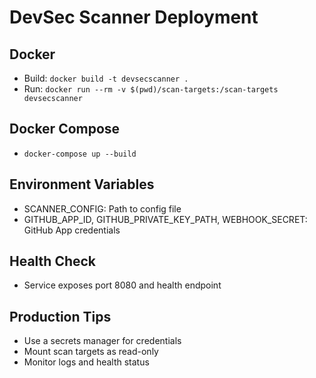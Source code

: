# DevSec Scanner Deployment

## Docker

- Build: `docker build -t devsecscanner .`
- Run: `docker run --rm -v $(pwd)/scan-targets:/scan-targets devsecscanner`

## Docker Compose

- `docker-compose up --build`

## Environment Variables
- SCANNER_CONFIG: Path to config file
- GITHUB_APP_ID, GITHUB_PRIVATE_KEY_PATH, WEBHOOK_SECRET: GitHub App credentials

## Health Check
- Service exposes port 8080 and health endpoint

## Production Tips
- Use a secrets manager for credentials
- Mount scan targets as read-only
- Monitor logs and health status
